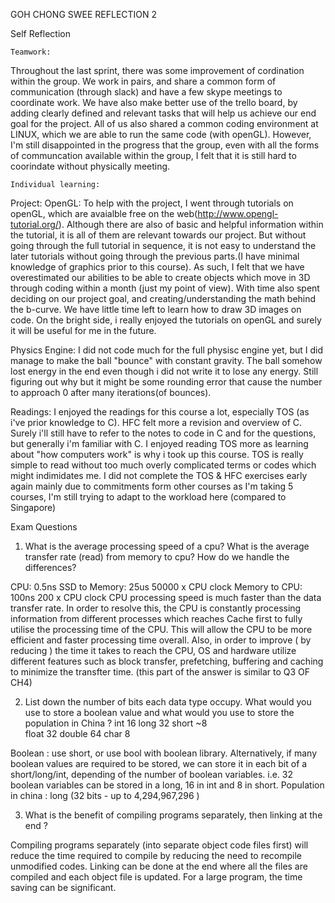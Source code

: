 GOH CHONG SWEE
REFLECTION 2 

Self Reflection

	Teamwork:
Throughout the last sprint, there was some improvement of cordination within the group. We work
in pairs, and share a common form of communication (through slack) and have a few skype meetings to 
coordinate work. We have also make better use of the trello board, by adding clearly defined and relevant
tasks that will help us achieve our end goal for the project. All of us also shared a common coding environment 
at LINUX, which we are able to run the same code (with openGL). However, I'm still disappointed in the progress
that the group, even with all the forms of communcation available within the group, I felt that it is still hard to
coorindate without physically meeting.

	Individual learning:
Project:
	OpenGL:
		To help with the project, I went through tutorials on openGL, which are avaialble free on the web(http://www.opengl-tutorial.org/).  Although there are also of basic and helpful information within the tutorial, it is all of them are relevant towards our project. But without going through the full tutorial in sequence, it is not easy to understand the later tutorials without going through the previous parts.(I have minimal knowledge of graphics prior to this course). As such, I felt that we have overestimated our abilities to be able to create objects which move in 3D through coding within a month (just my point of view). With time also spent deciding on our project goal, and creating/understanding the math behind the b-curve. We have little time left to learn how to draw 3D images on code. On the bright side, i really enjoyed the tutorials on openGL and surely it will be useful for me in the future.
		
Physics Engine:
		I did not code much for the full physisc engine yet, but I did manage to make the ball "bounce" with constant gravity. The ball somehow lost energy in the end even though i did not write it to lose any energy. Still figuring out why but it might be some rounding error that cause the number to approach 0 after many iterations(of bounces).
	
Readings:
	I enjoyed the readings for this course a lot, especially TOS (as i've prior knowledge to C). HFC felt more a revision and overview of C. Surely i'll still have to refer to the notes to code in C and for the questions, but generally i'm familiar with C. I enjoyed reading TOS more as learning about "how computers work" is why i took up this course. TOS is really simple to read without too much overly complicated terms or codes which might indimidates me. I did not complete the TOS & HFC exercises early again mainly due to commitments form other courses as I'm taking 5 courses, I'm still trying to adapt to the workload here (compared to Singapore)

Exam Questions 
1.	 What is the average processing speed of a cpu? What is the average transfer rate (read) from memory to cpu? How do we handle the differences?

CPU:				0.5ns
SSD to Memory:	 	25us	50000 x CPU clock 
Memory to CPU:		100ns 	200 x CPU clock
CPU processing speed is much faster than the data transfer rate. In order to resolve this, the CPU is constantly processing information from different processes which reaches 
Cache first to fully utilise the processing time of the CPU. This will allow the CPU to be more efficient and faster processing time overall. 
Also, in order to improve ( by reducing ) the time it takes to reach the CPU, OS and hardware utilize different features such as block transfer, prefetching, buffering and caching 
to minimize the transfter time. (this part of the answer is similar to Q3 OF CH4)

2. 	List down the number of bits each data type occupy. 
	What would you use to store a boolean value and what would you use to store the population in China ?
int 	16
long 	32
short	~8  
float	32
double 	64
char 	8 

Boolean : 	use short, or use bool with boolean library. 
			Alternatively, if many boolean values are required to be stored, we can store it in each bit of a short/long/int, depending of the number of boolean variables.
			i.e. 32 boolean variables can be stored in a long, 16 in int and 8 in short. 
Population in china : long (32 bits - up to 4,294,967,296 )

3. 	What is the benefit of compiling programs separately, then linking at the end ?
	
Compiling programs separately (into separate object code files first) will reduce the time required	to compile by reducing the need to recompile unmodified codes. 
Linking can be done at the end where all the files are compiled and each object file is updated. For a large program, the time saving can be significant. 
